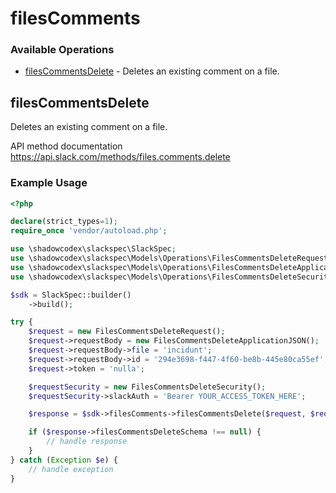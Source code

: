 # filesComments

### Available Operations

* [filesCommentsDelete](#filescommentsdelete) - Deletes an existing comment on a file.

## filesCommentsDelete

Deletes an existing comment on a file.

API method documentation
<https://api.slack.com/methods/files.comments.delete>

### Example Usage

```php
<?php

declare(strict_types=1);
require_once 'vendor/autoload.php';

use \shadowcodex\slackspec\SlackSpec;
use \shadowcodex\slackspec\Models\Operations\FilesCommentsDeleteRequest;
use \shadowcodex\slackspec\Models\Operations\FilesCommentsDeleteApplicationJSON;
use \shadowcodex\slackspec\Models\Operations\FilesCommentsDeleteSecurity;

$sdk = SlackSpec::builder()
    ->build();

try {
    $request = new FilesCommentsDeleteRequest();
    $request->requestBody = new FilesCommentsDeleteApplicationJSON();
    $request->requestBody->file = 'incidunt';
    $request->requestBody->id = '294e3698-f447-4f60-be8b-445e80ca55ef';
    $request->token = 'nulla';

    $requestSecurity = new FilesCommentsDeleteSecurity();
    $requestSecurity->slackAuth = 'Bearer YOUR_ACCESS_TOKEN_HERE';

    $response = $sdk->filesComments->filesCommentsDelete($request, $requestSecurity);

    if ($response->filesCommentsDeleteSchema !== null) {
        // handle response
    }
} catch (Exception $e) {
    // handle exception
}
```
